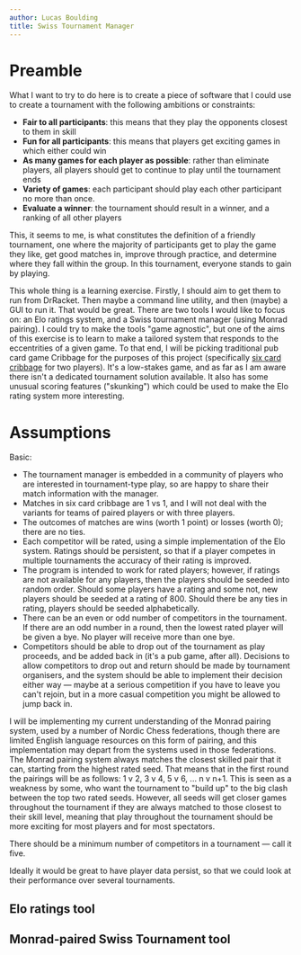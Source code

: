 ```yaml
---
author: Lucas Boulding
title: Swiss Tournament Manager
---
```



# Preamble

What I want to try to do here is to create a piece of software that I could use to create a tournament with the following ambitions or constraints: 

- **Fair to all participants**: this means that they play the opponents closest to them in skill
- **Fun for all participants**: this means that players get exciting games in which either could win
- **As many games for each player as possible**: rather than eliminate players, all players should get to continue to play until the tournament ends
- **Variety of games**: each participant should play each other participant no more than once. 
- **Evaluate a winner**: the tournament should result in a winner, and a ranking of all other players

This, it seems to me, is what constitutes the definition of a friendly tournament, one where the majority of participants get to play the game they like, get good matches in, improve through practice, and determine where they fall within the group. In this tournament, everyone stands to gain by playing.


This whole thing is a learning exercise. Firstly, I should aim to get them to run from DrRacket. Then maybe a command line utility, and then (maybe) a GUI to run it. That would be great. There are two tools I would like to focus on: an Elo ratings system, and a Swiss tournament manager (using Monrad pairing). I could try to make the tools "game agnostic", but one of the aims of this exercise is to learn to make a tailored system that responds to the eccentrities of a given game. To that end, I will be picking traditional pub card game Cribbage for the purposes of this project (specifically [six card cribbage](https://www.pagat.com/adders/crib6.html) for two players). It's a low-stakes game, and as far as I am aware there isn't a dedicated tournament solution available. It also has some unusual scoring features ("skunking") which could be used to make the Elo rating system more interesting. 



# Assumptions

Basic: 

- The tournament manager is embedded in a community of players who are interested in tournament-type play, so are happy to share their match information with the manager. 
- Matches in six card cribbage are 1 vs 1, and I will not deal with the variants for teams of paired players or with three players.
- The outcomes of matches are wins (worth 1 point) or losses (worth 0); there are no ties.
- Each competitor will be rated, using a simple implementation of the Elo system. Ratings should be persistent, so that if a player competes in multiple tournaments the accuracy of their rating is improved.
- The program is intended to work for rated players; however, if ratings are not available for any players, then the players should be seeded into random order. Should some players have a rating and some not, new players should be seeded at a rating of 800. Should there be any ties in rating, players should be seeded alphabetically. 
- There can be an even or odd number of competitors in the tournament. If there are an odd number in a round, then the lowest rated player will be given a bye. No player will receive more than one bye. 
- Competitors should be able to drop out of the tournament as play proceeds, and be added back in (it's a pub game, after all). Decisions to allow competitors to drop out and return should be made by tournament organisers, and the system should be able to implement their decision either way — maybe at a serious competition if you have to leave you can't rejoin, but in a more casual competition you might be allowed to jump back in. 


I will be implementing my current understanding of the Monrad pairing system, used by a number of Nordic Chess federations, though there are limited English language resources on this form of pairing, and this implementation may depart from the systems used in those federations. The Monrad pairing system always matches the closest skilled pair that it can, starting from the highest rated seed. That means that in the first round the pairings will be as follows: 1 v 2, 3 v 4, 5 v 6, ... n v n+1. This is seen as a weakness by some, who want the tournament to "build up" to the big clash between the top two rated seeds. However, all seeds will get closer games throughout the tournament if they are always matched to those closest to their skill level, meaning that play throughout the tournament should be more exciting for most players and for most spectators. 



There should be a minimum number of competitors in a tournament — call it five. 

Ideally it would be great to have player data persist, so that we could look at their performance over several tournaments. 

## Elo ratings tool 







## Monrad-paired Swiss Tournament tool


